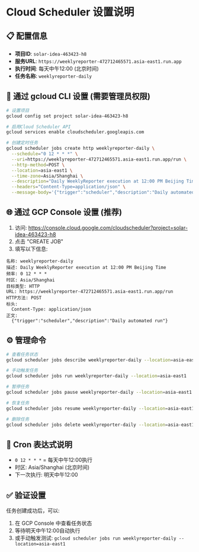 # Cloud Scheduler 设置说明

## 📋 配置信息
- **项目ID**: `solar-idea-463423-h8`
- **服务URL**: `https://weeklyreporter-472712465571.asia-east1.run.app`
- **执行时间**: 每天中午12:00 (北京时间)
- **任务名称**: `weeklyreporter-daily`

## 🚀 通过 gcloud CLI 设置 (需要管理员权限)

```bash
# 设置项目
gcloud config set project solar-idea-463423-h8

# 启用Cloud Scheduler API
gcloud services enable cloudscheduler.googleapis.com

# 创建定时任务
gcloud scheduler jobs create http weeklyreporter-daily \
  --schedule="0 12 * * *" \
  --uri=https://weeklyreporter-472712465571.asia-east1.run.app/run \
  --http-method=POST \
  --location=asia-east1 \
  --time-zone=Asia/Shanghai \
  --description="Daily WeeklyReporter execution at 12:00 PM Beijing Time" \
  --headers="Content-Type=application/json" \
  --message-body='{"trigger":"scheduler","description":"Daily automated run"}'
```

## 🌐 通过 GCP Console 设置 (推荐)

1. 访问: https://console.cloud.google.com/cloudscheduler?project=solar-idea-463423-h8
2. 点击 "CREATE JOB"
3. 填写以下信息:

```
名称: weeklyreporter-daily
描述: Daily WeeklyReporter execution at 12:00 PM Beijing Time
频率: 0 12 * * *
时区: Asia/Shanghai
目标类型: HTTP
URL: https://weeklyreporter-472712465571.asia-east1.run.app/run
HTTP方法: POST
标头:
  Content-Type: application/json
正文:
  {"trigger":"scheduler","description":"Daily automated run"}
```

## ⚙️ 管理命令

```bash
# 查看任务状态
gcloud scheduler jobs describe weeklyreporter-daily --location=asia-east1

# 手动触发任务
gcloud scheduler jobs run weeklyreporter-daily --location=asia-east1

# 暂停任务
gcloud scheduler jobs pause weeklyreporter-daily --location=asia-east1

# 恢复任务
gcloud scheduler jobs resume weeklyreporter-daily --location=asia-east1

# 删除任务
gcloud scheduler jobs delete weeklyreporter-daily --location=asia-east1
```

## 📅 Cron 表达式说明
- `0 12 * * *` = 每天中午12:00执行
- 时区: Asia/Shanghai (北京时间)
- 下一次执行: 明天中午12:00

## ✅ 验证设置
任务创建成功后，可以:
1. 在 GCP Console 中查看任务状态
2. 等待明天中午12:00自动执行
3. 或手动触发测试: `gcloud scheduler jobs run weeklyreporter-daily --location=asia-east1` 